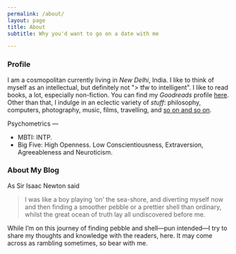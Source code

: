 ```yaml
---
permalink: /about/
layout: page
title: About
subtitle: Why you'd want to go on a date with me

---
```


### Profile

I am a cosmopolitan currently living in _New Delhi_, India. I like to think of myself as an intellectual, but definitely not "> tfw to intelligent". I like to read books, a lot, especially non-fiction.  You can find my _Goodreads_ profile [here](https://www.goodreads.com/user/show/63000435-sumit-ghosh). Other than that, I indulge in an eclectic variety of _stuff_: philosophy, computers, photography, music, films, travelling, and [so on and so on](https://www.youtube.com/watch?v=B0c2LjKdqqw). 

Psychometrics — 

  - MBTI: INTP.
  - Big Five: High Openness. Low Conscientiousness, Extraversion, Agreeableness and Neuroticism.


### About My Blog

As Sir Isaac Newton said

> I was like a boy playing ‘on’ the sea-shore, and diverting myself now and then finding a smoother pebble or a prettier shell than ordinary, whilst the great ocean of truth lay all undiscovered before me.

While I’m on this journey of finding pebble and shell—pun intended—I try to share my thoughts and knowledge with the readers, here. It may come across as rambling sometimes, so bear with me.
